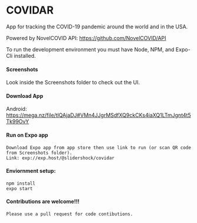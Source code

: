 # COVIDAR

App for tracking the COVID-19 pandemic around the world and in the USA.

Powered by NovelCOVID API: https://github.com/NovelCOVID/API

To run the development environment you must have Node, NPM, and Expo-Cli installed.

#### Screenshots

Look inside the Screenshots folder to check out the UI.

#### Download App

Android: https://mega.nz/file/tlQAjaDJ#VMn4JJgrMSdfXQ9ckCKs4iaXQ1LTmJgnt4t5Tk99OvY

#### Run on Expo app

    Download Expo app from app store then use link to run (or scan QR code from Screenshots folder).
    Link: exp://exp.host/@slidershock/covidar

#### Enviornment setup:

    npm install
    expo start 

#### Contributions are welcome!!!

    Please use a pull request for code contibutions.
